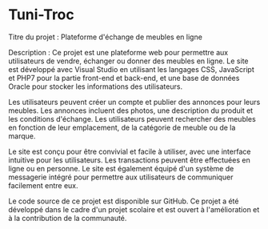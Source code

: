 # Tuni-Troc
Titre du projet : Plateforme d'échange de meubles en ligne

Description : Ce projet est une plateforme web pour permettre aux utilisateurs de vendre, échanger ou donner des meubles en ligne. Le site est développé avec Visual Studio en utilisant les langages CSS, JavaScript et PHP7 pour la partie front-end et back-end, et une base de données Oracle pour stocker les informations des utilisateurs.

Les utilisateurs peuvent créer un compte et publier des annonces pour leurs meubles. Les annonces incluent des photos, une description du produit et les conditions d'échange. Les utilisateurs peuvent rechercher des meubles en fonction de leur emplacement, de la catégorie de meuble ou de la marque.

Le site est conçu pour être convivial et facile à utiliser, avec une interface intuitive pour les utilisateurs. Les transactions peuvent être effectuées en ligne ou en personne. Le site est également équipé d'un système de messagerie intégré pour permettre aux utilisateurs de communiquer facilement entre eux.

Le code source de ce projet est disponible sur GitHub. Ce projet a été développé dans le cadre d'un projet scolaire et est ouvert à l'amélioration et à la contribution de la communauté.
